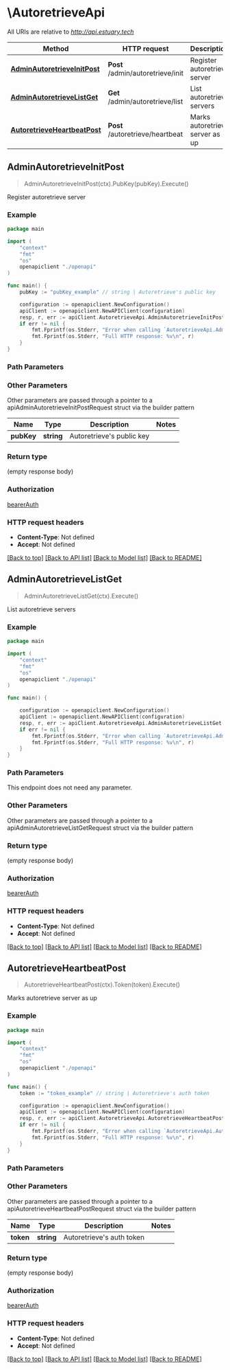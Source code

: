# \AutoretrieveApi

All URIs are relative to *http://api.estuary.tech*

Method | HTTP request | Description
------------- | ------------- | -------------
[**AdminAutoretrieveInitPost**](AutoretrieveApi.md#AdminAutoretrieveInitPost) | **Post** /admin/autoretrieve/init | Register autoretrieve server
[**AdminAutoretrieveListGet**](AutoretrieveApi.md#AdminAutoretrieveListGet) | **Get** /admin/autoretrieve/list | List autoretrieve servers
[**AutoretrieveHeartbeatPost**](AutoretrieveApi.md#AutoretrieveHeartbeatPost) | **Post** /autoretrieve/heartbeat | Marks autoretrieve server as up



## AdminAutoretrieveInitPost

> AdminAutoretrieveInitPost(ctx).PubKey(pubKey).Execute()

Register autoretrieve server



### Example

```go
package main

import (
    "context"
    "fmt"
    "os"
    openapiclient "./openapi"
)

func main() {
    pubKey := "pubKey_example" // string | Autoretrieve's public key

    configuration := openapiclient.NewConfiguration()
    apiClient := openapiclient.NewAPIClient(configuration)
    resp, r, err := apiClient.AutoretrieveApi.AdminAutoretrieveInitPost(context.Background()).PubKey(pubKey).Execute()
    if err != nil {
        fmt.Fprintf(os.Stderr, "Error when calling `AutoretrieveApi.AdminAutoretrieveInitPost``: %v\n", err)
        fmt.Fprintf(os.Stderr, "Full HTTP response: %v\n", r)
    }
}
```

### Path Parameters



### Other Parameters

Other parameters are passed through a pointer to a apiAdminAutoretrieveInitPostRequest struct via the builder pattern


Name | Type | Description  | Notes
------------- | ------------- | ------------- | -------------
 **pubKey** | **string** | Autoretrieve&#39;s public key | 

### Return type

 (empty response body)

### Authorization

[bearerAuth](../README.md#bearerAuth)

### HTTP request headers

- **Content-Type**: Not defined
- **Accept**: Not defined

[[Back to top]](#) [[Back to API list]](../README.md#documentation-for-api-endpoints)
[[Back to Model list]](../README.md#documentation-for-models)
[[Back to README]](../README.md)


## AdminAutoretrieveListGet

> AdminAutoretrieveListGet(ctx).Execute()

List autoretrieve servers



### Example

```go
package main

import (
    "context"
    "fmt"
    "os"
    openapiclient "./openapi"
)

func main() {

    configuration := openapiclient.NewConfiguration()
    apiClient := openapiclient.NewAPIClient(configuration)
    resp, r, err := apiClient.AutoretrieveApi.AdminAutoretrieveListGet(context.Background()).Execute()
    if err != nil {
        fmt.Fprintf(os.Stderr, "Error when calling `AutoretrieveApi.AdminAutoretrieveListGet``: %v\n", err)
        fmt.Fprintf(os.Stderr, "Full HTTP response: %v\n", r)
    }
}
```

### Path Parameters

This endpoint does not need any parameter.

### Other Parameters

Other parameters are passed through a pointer to a apiAdminAutoretrieveListGetRequest struct via the builder pattern


### Return type

 (empty response body)

### Authorization

[bearerAuth](../README.md#bearerAuth)

### HTTP request headers

- **Content-Type**: Not defined
- **Accept**: Not defined

[[Back to top]](#) [[Back to API list]](../README.md#documentation-for-api-endpoints)
[[Back to Model list]](../README.md#documentation-for-models)
[[Back to README]](../README.md)


## AutoretrieveHeartbeatPost

> AutoretrieveHeartbeatPost(ctx).Token(token).Execute()

Marks autoretrieve server as up



### Example

```go
package main

import (
    "context"
    "fmt"
    "os"
    openapiclient "./openapi"
)

func main() {
    token := "token_example" // string | Autoretrieve's auth token

    configuration := openapiclient.NewConfiguration()
    apiClient := openapiclient.NewAPIClient(configuration)
    resp, r, err := apiClient.AutoretrieveApi.AutoretrieveHeartbeatPost(context.Background()).Token(token).Execute()
    if err != nil {
        fmt.Fprintf(os.Stderr, "Error when calling `AutoretrieveApi.AutoretrieveHeartbeatPost``: %v\n", err)
        fmt.Fprintf(os.Stderr, "Full HTTP response: %v\n", r)
    }
}
```

### Path Parameters



### Other Parameters

Other parameters are passed through a pointer to a apiAutoretrieveHeartbeatPostRequest struct via the builder pattern


Name | Type | Description  | Notes
------------- | ------------- | ------------- | -------------
 **token** | **string** | Autoretrieve&#39;s auth token | 

### Return type

 (empty response body)

### Authorization

[bearerAuth](../README.md#bearerAuth)

### HTTP request headers

- **Content-Type**: Not defined
- **Accept**: Not defined

[[Back to top]](#) [[Back to API list]](../README.md#documentation-for-api-endpoints)
[[Back to Model list]](../README.md#documentation-for-models)
[[Back to README]](../README.md)

